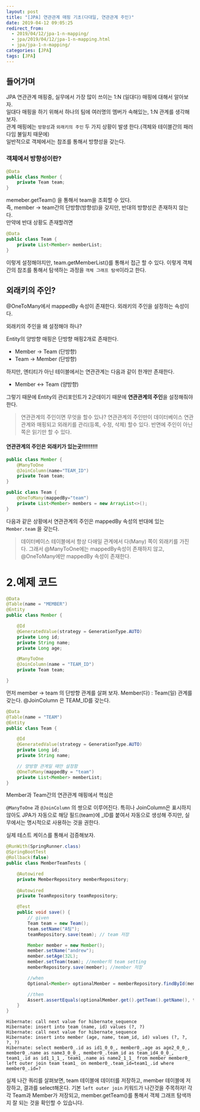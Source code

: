 ```yaml
---
layout: post
title: "[JPA] 연관관계 매핑 기초(다대일, 연관관계 주인)"
date: 2019-04-12 09:05:25
redirect_from:
  - 2019/04/12/jpa-1-n-mapping/
  - jpa/2019/04/12/jpa-1-n-mapping.html
  - jpa/jpa-1-n-mapping/
categories: [JPA]
tags: [JPA]
---
```


## 들어가며

JPA 연관관계 매핑중, 실무에서 가장 많이 쓰이는 1:N (일대다) 매핑에 대해서 알아보자.  
일대다 매핑을 하기 위해서 하나의 팀에 여러명의 멤버가 속해있는, 1:N 관계를 생각해보자.  
관계 매핑에는 `방향성`과 `외래키의 주인` 두 가지 상황이 발생 한다.(객체와 테이블간의 패러다임 불일치 때문에)  
일반적으로 객체에서는 참조를 통해서 방향성을 갖는다.

### 객체에서 방향성이란?

```java
@Data
public class Member {
    private Team team;
}
```

memeber.getTeam() 을 통해서 team을 조회할 수 있다.  
즉, member -> team간의 단방향(방향성)을 갖지만, 반대의 방향성은 존재하지 않는다.  
만약에 반대 상황도 존재할려면

```java
@Data
public class Team {
    private List<Member> memberList;
}
```

이렇게 설정해야지만, team.getMemberList()를 통해서 접근 할 수 있다. 이렇게 객체간의 참조를 통해서 탐색하는 과정을 `객체 그래프 탐색`이라고 한다.

## 외래키의 주인? 

@OneToMany에서 mappedBy 속성이 존재한다. 외래키의 주인을 설정하는 속성이다. 


외래키의 주인을 왜 설정해야 하나? 

Entity의 양방향 매핑은 단방향 매핑2개로 존재한다. 
- Member -> Team (단방향)
- Team -> Member (단방향)

하지만, 엔티티가 아닌 테이블에서는 연관관계는 다음과 같이 한개만 존재한다.
- Member <-> Team (양방향)

그렇기 때문에 Entity의 관리포인트가 2군데이기 때문에 **연관관계의 주인**을 설정해줘야 한다. 

> 연관관계의 주인이면 무엇을 할수 있나? 
> 연관관계의 주인만이 데이터베이스 연관관계와 매핑되고 외래키를 관리(등록, 수정, 삭제) 할수 있다. 반면에 주인이 아닌 쪽은 읽기만 할 수 있다. 


#### 연관관계의 주인은 외래키가 있는곳!!!!!!!!!
```java
public class Member {
    @ManyToOne
    @JoinColumn(name="TEAM_ID")
    private Team team;
}
```

```java
public class Team {
    @OneToMany(mappedBy="team")
    private List<Member> members = new ArrayList<>();
}
```

다음과 같은 상황에서 연관관계의 주인은 mappedBy 속성의 반대에 있는 `Member.team` 을 갖는다.

> 데이터베이스 테이블에서 항상 다애일 관계에서 다(Many) 쪽이 외래키를 가진다. 그래서 @ManyToOne에는 mappedBy속성이 존재하지 않고, @OneToMany에만 mappedBy 속성이 존재한다.

# 2.예제 코드

```java
@Data
@Table(name = "MEMBER")
@Entity
public class Member {

    @Id
    @GeneratedValue(strategy = GenerationType.AUTO)
    private Long id;
    private String name;
    private Long age;

    @ManyToOne
    @JoinColumn(name = "TEAM_ID")
    private Team team;

}
```

먼저 member -> team 의 단방향 관계를 살펴 보자.
Member(다) : Team(일) 관계를 갖는다. @JoinColumn 은 TEAM_ID를 갖는다.

```java
@Data
@Table(name = "TEAM")
@Entity
public class Team {

    @Id
    @GeneratedValue(strategy = GenerationType.AUTO)
    private Long id;
    private String name;

    // 양방향 관계일 때만 설정함
    @OneToMany(mappedBy = "team")
    private List<Member> memberList;
}
```

Member과 Team간의 연관관계 매핑에서 핵심은

`@ManyToOne` 과 `@JoinColumn` 의 쌍으로 이루어진다. 특히나 JoinColumn은 표시하지 않아도 JPA가 자동으로 해당 필드(team)에 \_ID를 붙여서 자동으로 생성해 주지만, 실무에서는 명시적으로 사용하는 것을 권한다.


실제 테스트 케이스를 통해서 검증해보자.

```java
@RunWith(SpringRunner.class)
@SpringBootTest
@Rollback(false)
public class MemberTeamTests {

    @Autowired
    private MemberRepository memberRepository;
    
    @Autowired
    private TeamRepository teamRepository;

    @Test
    public void save() {
        // given
        Team team = new Team();
        team.setName("A팀");
        teamRepository.save(team); // team 저장

        Member member = new Member();
        member.setName("andrew");
        member.setAge(32L);
        member.setTeam(team); //member의 team setting
        memberRepository.save(member); //member 저장

        //when
        Optional<Member> optionalMember = memberRepository.findById(member.getId());

        //then
        Assert.assertEquals(optionalMember.get().getTeam().getName(), team.getName());
    }
}
```

```
Hibernate: call next value for hibernate_sequence
Hibernate: insert into team (name, id) values (?, ?)
Hibernate: call next value for hibernate_sequence
Hibernate: insert into member (age, name, team_id, id) values (?, ?, ?, ?)
Hibernate: select member0_.id as id1_0_0_, member0_.age as age2_0_0_, member0_.name as name3_0_0_, member0_.team_id as team_id4_0_0_, team1_.id as id1_1_1_, team1_.name as name2_1_1_ from member member0_ left outer join team team1_ on member0_.team_id=team1_.id where member0_.id=?
```

실제 나간 쿼리를 살펴보면, team 테이블에 데이터를 저장하고, member 테이블에 저장하고, 결과를 select해온다. 
기본 `left outer join` 키워드가 나간것을 주목하자! 
각각 Team과 Member가 저장되고, member.getTeam()를 통해서 객체 그래프 탐색까지 잘 되는 것을 확인할 수 있습니다.
